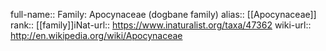 

full-name:: Family: Apocynaceae (dogbane family)
alias:: [[Apocynaceae]]
rank:: [[family]]iNat-url:: https://www.inaturalist.org/taxa/47362
wiki-url:: http://en.wikipedia.org/wiki/Apocynaceae